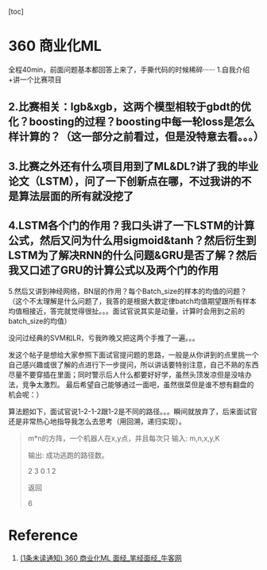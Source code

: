 [toc]


# 360 商业化ML 

全程40min，前面问题基本都回答上来了，手撕代码的时候稀碎······
1.自我介绍+讲一个比赛项目

## 2.比赛相关：lgb&xgb，这两个模型相较于gbdt的优化？boosting的过程？boosting中每一轮loss是怎么样计算的？（这一部分之前看过，但是没特意去看。。。）

## 3.比赛之外还有什么项目用到了ML&DL?讲了我的毕业论文（LSTM），问了一下创新点在哪，不过我讲的不是算法层面的所有就没挖了

## 4.LSTM各个门的作用？我口头讲了一下LSTM的计算公式，然后又问为什么用sigmoid&tanh？然后衍生到LSTM为了解决RNN的什么问题&GRU是否了解？然后我又口述了GRU的计算公式以及两个门的作用

5.然后又讲到神经网络，BN层的作用？每个Batch_size的样本的均值的问题？ （这个不太理解是什么问题了，我答的是根据大数定律batch均值期望跟所有样本均值相接近，答完就觉得很扯。。。面试官说其实是动量，计算时会用到之前的batch_size的均值）

没问过经典的SVM和LR，亏我昨晚又把这两个手推了一遍。。。

发这个帖子是想给大家参照下面试官提问题的思路，一般是从你讲到的点里挑一个自己感兴趣或很了解的点进行下一步提问，所以讲话要特别注意，自己不熟的东西尽量不要穿插在里面；同时警示后人什么都要好好学，虽然头顶发凉但是没啥办法，竞争太激烈。
最后希望自己能够通过一面吧，虽然很菜但是谁不想有翻盘的机会呢：）

算法题如下，面试官说1-2-1-2跟1-2是不同的路径。。。瞬间就放弃了，后来面试官还是非常热心地指导我怎么去思考（用回溯，递归实现）。

>m*n的方阵，一个机器人在x,y点，并且每次只
>输入: m,n,x,y,K
>
>输出: 成功逃跑的路径数。
>
>
>2 3 0 1 2
>
>返回
>
>6

# Reference
1. [(1条未读通知) 360 商业化ML 面经_笔经面经_牛客网](https://www.nowcoder.com/discuss/419552)

